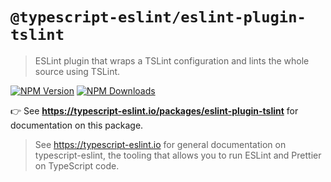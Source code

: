# `@typescript-eslint/eslint-plugin-tslint`

> ESLint plugin that wraps a TSLint configuration and lints the whole source using TSLint.

[![NPM Version](https://img.shields.io/npm/v/@typescript-eslint/eslint-plugin-tslint.svg?style=flat-square)](https://www.npmjs.com/package/@typescript-eslint/eslint-plugin-tslint)
[![NPM Downloads](https://img.shields.io/npm/dm/@typescript-eslint/eslint-plugin-tslint.svg?style=flat-square)](https://www.npmjs.com/package/@typescript-eslint/eslint-plugin-tslint)

👉 See **https://typescript-eslint.io/packages/eslint-plugin-tslint** for documentation on this package.

> See https://typescript-eslint.io for general documentation on typescript-eslint, the tooling that allows you to run ESLint and Prettier on TypeScript code.

<!-- Local path for docs: docs/packages/ESLint_Plugin_TSLint.mdx -->

